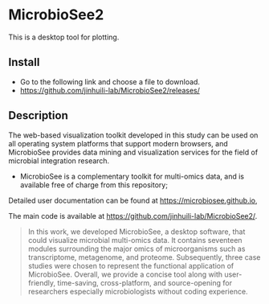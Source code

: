 # MicrobioSee2
This is a desktop tool for plotting.
## Install
- Go to the following link and choose a file to download.
- https://github.com/jinhuili-lab/MicrobioSee2/releases/
## Description
The web-based visualization toolkit developed in this study can be used on all operating system platforms that support modern browsers, and MicrobioSee provides data mining and visualization services for the field of microbial integration research.

- MicrobioSee is a complementary toolkit for multi-omics data, and is available free of charge from this repository;

Detailed user documentation can be found at https://microbiosee.github.io,

The main code is available at https://github.com/jinhuili-lab/MicrobioSee2/.

>In this work, we developed MicrobioSee, a desktop software, that could visualize microbial multi-omics data. It contains seventeen modules surrounding the major omics of microorganisms such as transcriptome, metagenome, and proteome. Subsequently, three case studies were chosen to represent the functional application of MicrobioSee. Overall, we provide a concise tool along with user-friendly, time-saving, cross-platform, and source-opening for researchers especially microbiologists without coding experience.
